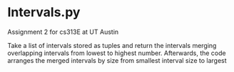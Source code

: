 # Intervals.py
Assignment 2 for cs313E at UT Austin

Take a list of intervals stored as tuples and return the intervals merging overlapping
intervals from lowest to highest number. Afterwards, the code arranges the merged intervals
by size from smallest interval size to largest
